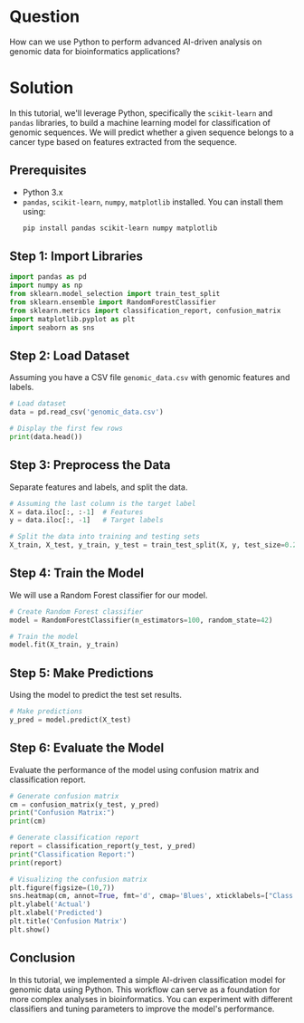 # Question
How can we use Python to perform advanced AI-driven analysis on genomic data for bioinformatics applications?

# Solution

In this tutorial, we'll leverage Python, specifically the `scikit-learn` and `pandas` libraries, to build a machine learning model for classification of genomic sequences. We will predict whether a given sequence belongs to a cancer type based on features extracted from the sequence.

## Prerequisites
- Python 3.x
- `pandas`, `scikit-learn`, `numpy`, `matplotlib` installed. You can install them using:
  ```bash
  pip install pandas scikit-learn numpy matplotlib
  ```

## Step 1: Import Libraries
```python
import pandas as pd
import numpy as np
from sklearn.model_selection import train_test_split
from sklearn.ensemble import RandomForestClassifier
from sklearn.metrics import classification_report, confusion_matrix
import matplotlib.pyplot as plt
import seaborn as sns
```

## Step 2: Load Dataset
Assuming you have a CSV file `genomic_data.csv` with genomic features and labels.
```python
# Load dataset
data = pd.read_csv('genomic_data.csv')

# Display the first few rows
print(data.head())
```

## Step 3: Preprocess the Data
Separate features and labels, and split the data.
```python
# Assuming the last column is the target label
X = data.iloc[:, :-1]  # Features
y = data.iloc[:, -1]   # Target labels

# Split the data into training and testing sets
X_train, X_test, y_train, y_test = train_test_split(X, y, test_size=0.2, random_state=42)
```

## Step 4: Train the Model
We will use a Random Forest classifier for our model.
```python
# Create Random Forest classifier
model = RandomForestClassifier(n_estimators=100, random_state=42)

# Train the model
model.fit(X_train, y_train)
```

## Step 5: Make Predictions
Using the model to predict the test set results.
```python
# Make predictions
y_pred = model.predict(X_test)
```

## Step 6: Evaluate the Model
Evaluate the performance of the model using confusion matrix and classification report.
```python
# Generate confusion matrix
cm = confusion_matrix(y_test, y_pred)
print("Confusion Matrix:")
print(cm)

# Generate classification report
report = classification_report(y_test, y_pred)
print("Classification Report:")
print(report)

# Visualizing the confusion matrix
plt.figure(figsize=(10,7))
sns.heatmap(cm, annot=True, fmt='d', cmap='Blues', xticklabels=["Class 0", "Class 1"], yticklabels=["Class 0", "Class 1"])
plt.ylabel('Actual')
plt.xlabel('Predicted')
plt.title('Confusion Matrix')
plt.show()
```

## Conclusion
In this tutorial, we implemented a simple AI-driven classification model for genomic data using Python. This workflow can serve as a foundation for more complex analyses in bioinformatics. You can experiment with different classifiers and tuning parameters to improve the model's performance.